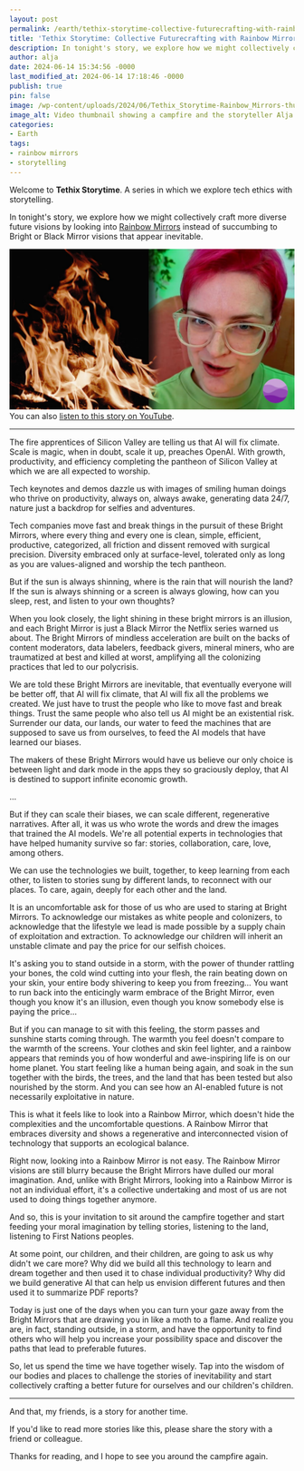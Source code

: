 ```yaml
---
layout: post
permalink: /earth/tethix-storytime-collective-futurecrafting-with-rainbow-mirrors/
title: 'Tethix Storytime: Collective Futurecrafting with Rainbow Mirrors'
description: In tonight's story, we explore how we might collectively craft more diverse future visions by looking into Rainbow Mirrors instead of succumbing to Bright or Black Mirror visions that appear inevitable.
author: alja
date: 2024-06-14 15:34:56 -0000
last_modified_at: 2024-06-14 17:18:46 -0000
publish: true
pin: false
image: /wp-content/uploads/2024/06/Tethix_Storytime-Rainbow_Mirrors-thumb.jpg
image_alt: Video thumbnail showing a campfire and the storyteller Alja
categories:
- Earth
tags:
- rainbow mirrors
- storytelling
---
```

Welcome to **Tethix Storytime**. A series in which we explore tech ethics with storytelling.  
  
In tonight's story, we explore how we might collectively craft more diverse future visions by looking into [Rainbow Mirrors](https://tethix.co/earth/introducing-the-taxonomy-of-tethix-mirrors/) instead of succumbing to Bright or Black Mirror visions that appear inevitable.

[![Video thumbnail showing a campfire and the storyteller Alja](/wp-content/uploads/2024/06/Tethix_Storytime-Rainbow_Mirrors-thumb.jpg)](https://youtu.be/yCMTxGb46rw)You can also [listen to this story on YouTube](https://youtu.be/yCMTxGb46rw).

* * *

The fire apprentices of Silicon Valley are telling us that AI will fix climate. Scale is magic, when in doubt, scale it up, preaches OpenAI. With growth, productivity, and efficiency completing the pantheon of Silicon Valley at which we are all expected to worship.

Tech keynotes and demos dazzle us with images of smiling human doings who thrive on productivity, always on, always awake, generating data 24/7, nature just a backdrop for selfies and adventures.

Tech companies move fast and break things in the pursuit of these Bright Mirrors, where every thing and every one is clean, simple, efficient, productive, categorized, all friction and dissent removed with surgical precision. Diversity embraced only at surface-level, tolerated only as long as you are values-aligned and worship the tech pantheon.

But if the sun is always shinning, where is the rain that will nourish the land? If the sun is always shinning or a screen is always glowing, how can you sleep, rest, and listen to your own thoughts?

When you look closely, the light shining in these bright mirrors is an illusion, and each Bright Mirror is just a Black Mirror the Netflix series warned us about. The Bright Mirrors of mindless acceleration are built on the backs of content moderators, data labelers, feedback givers, mineral miners, who are traumatized at best and killed at worst, amplifying all the colonizing practices that led to our polycrisis.

We are told these Bright Mirrors are inevitable, that eventually everyone will be better off, that AI will fix climate, that AI will fix all the problems we created. We just have to trust the people who like to move fast and break things. Trust the same people who also tell us AI might be an existential risk. Surrender our data, our lands, our water to feed the machines that are supposed to save us from ourselves, to feed the AI models that have learned our biases.

The makers of these Bright Mirrors would have us believe our only choice is between light and dark mode in the apps they so graciously deploy, that AI is destined to support infinite economic growth.

…

But if they can scale their biases, we can scale different, regenerative narratives. After all, it was us who wrote the words and drew the images that trained the AI models. We're all potential experts in technologies that have helped humanity survive so far: stories, collaboration, care, love, among others.

We can use the technologies we built, together, to keep learning from each other, to listen to stories sung by different lands, to reconnect with our places. To care, again, deeply for each other and the land.

It is an uncomfortable ask for those of us who are used to staring at Bright Mirrors. To acknowledge our mistakes as white people and colonizers, to acknowledge that the lifestyle we lead is made possible by a supply chain of exploitation and extraction. To acknowledge our children will inherit an unstable climate and pay the price for our selfish choices.

It's asking you to stand outside in a storm, with the power of thunder rattling your bones, the cold wind cutting into your flesh, the rain beating down on your skin, your entire body shivering to keep you from freezing… You want to run back into the enticingly warm embrace of the Bright Mirror, even though you know it's an illusion, even though you know somebody else is paying the price…

But if you can manage to sit with this feeling, the storm passes and sunshine starts coming through. The warmth you feel doesn't compare to the warmth of the screens. Your clothes and skin feel lighter, and a rainbow appears that reminds you of how wonderful and awe-inspiring life is on our home planet. You start feeling like a human being again, and soak in the sun together with the birds, the trees, and the land that has been tested but also nourished by the storm. And you can see how an AI-enabled future is not necessarily exploitative in nature.

This is what it feels like to look into a Rainbow Mirror, which doesn't hide the complexities and the uncomfortable questions. A Rainbow Mirror that embraces diversity and shows a regenerative and interconnected vision of technology that supports an ecological balance.

Right now, looking into a Rainbow Mirror is not easy. The Rainbow Mirror visions are still blurry because the Bright Mirrors have dulled our moral imagination. And, unlike with Bright Mirrors, looking into a Rainbow Mirror is not an individual effort, it's a collective undertaking and most of us are not used to doing things together anymore.

And so, this is your invitation to sit around the campfire together and start feeding your moral imagination by telling stories, listening to the land, listening to First Nations peoples.

At some point, our children, and their children, are going to ask us why didn't we care more? Why did we build all this technology to learn and dream together and then used it to chase individual productivity? Why did we build generative AI that can help us envision different futures and then used it to summarize PDF reports?

Today is just one of the days when you can turn your gaze away from the Bright Mirrors that are drawing you in like a moth to a flame. And realize you are, in fact, standing outside, in a storm, and have the opportunity to find others who will help you increase your possibility space and discover the paths that lead to preferable futures.

So, let us spend the time we have together wisely. Tap into the wisdom of our bodies and places to challenge the stories of inevitability and start collectively crafting a better future for ourselves and our children's children.

* * *

And that, my friends, is a story for another time.  
  
If you'd like to read more stories like this, please share the story with a friend or colleague.  
  
Thanks for reading, and I hope to see you around the campfire again.
